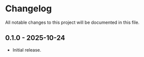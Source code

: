 # Changelog

All notable changes to this project will be documented in this file.

## 0.1.0 - 2025-10-24
- Initial release.
